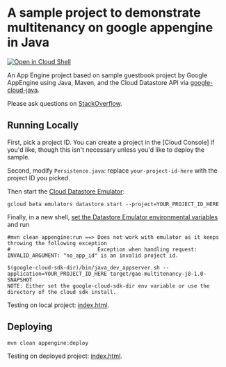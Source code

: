 # A sample project to demonstrate multitenancy on google appengine in Java

<a href="https://console.cloud.google.com/cloudshell/open?git_repo=https://github.com/GoogleCloudPlatform/java-docs-samples&page=editor&open_in_editor=appengine-java8/guestbook-cloud-datastore/README.md">
<img alt="Open in Cloud Shell" src ="http://gstatic.com/cloudssh/images/open-btn.png"></a>

An App Engine project based on sample guestbook project by Google AppEngine using Java, Maven, and the Cloud Datastore API via
[google-cloud-java](https://github.com/GoogleCloudPlatform/google-cloud-java).

Please ask questions on [StackOverflow](http://stackoverflow.com/questions/tagged/google-app-engine).

## Running Locally

First, pick a project ID. You can create a project in the [Cloud Console] if you'd like, though this
isn't necessary unless you'd like to deploy the sample.

Second, modify `Persistence.java`: replace `your-project-id-here` with the project ID you picked.

Then start the [Cloud Datastore Emulator](https://cloud.google.com/datastore/docs/tools/datastore-emulator):

    gcloud beta emulators datastore start --project=YOUR_PROJECT_ID_HERE

Finally, in a new shell, [set the Datastore Emulator environmental variables](https://cloud.google.com/datastore/docs/tools/datastore-emulator#setting_environment_variables)
and run

    #mvn clean appengine:run ==> Does not work with emulator as it keeps throwing the following exception 
    #                            Exception when handling request: INVALID_ARGUMENT: "no_app_id" is an invalid project id.

    $(google-cloud-sdk-dir)/bin/java_dev_appserver.sh --application=YOUR_PROJECT_ID_HERE target/gae-multitenancy-j8-1.0-SNAPSHOT
    NOTE: Either set the google-cloud-sdk-dir env variable or use the directory of the cloud sdk install.
    
Testing on local project: [index.html](http://localhost:8080/index.html).
## Deploying

    mvn clean appengine:deploy

Testing on deployed project: [index.html](https://payroll1.appspot.com/index.html).

